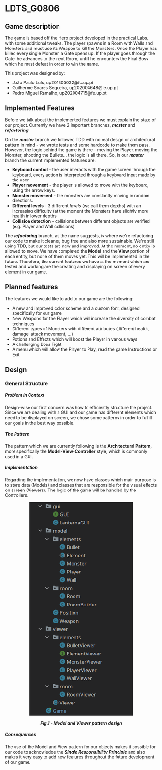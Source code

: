 # LDTS_G0806

## Game description

The game is based off the Hero project developed in the practical Labs, with some additional tweaks. The player spawns in a Room with Walls and Monsters and must use its Weapon to kill the Monsters. Once the Player has killed every single Monster, a Gate opens up. If the player goes through the Gate, he advances to the next Room, untill he encounters the Final Boss which he must defeat in order to win the game.

This project was designed by:
<ul>
<li>João Paulo Luís, up201805032@fc.up.pt</li>
<li>Guilherme Soares Sequeira, up202004648@fe.up.pt</li>
<li>Pedro Miguel Ramalho, up202004715@fe.up.pt</li>
</ul>

## Implemented Features

Before we talk about the implemented features we must explain the state of our project.
Currently we have 2 important branches, <b><i>master</i></b> and <b><i>refactoring</i></b>.

On the <b><i>master</i></b> branch we followed TDD with no real design or architectural pattern in mind - we wrote tests and some hardcode to make them pass. However, the logic behind
the game is there - moving the Player, moving the Monster, shooting the Bullets... the logic is all there. So, in our <b><i>master</i></b> branch
the current implemented features are:
<ul>
<li><b>Keyboard control</b> - the user interacts with the game screen through the keyboard, every action is interpreted through a keyboard input made by the user.</li>
<li><b>Player movement</b> - the player is allowed to move with the keyboard, using the arrow keys.</li>
<li><b>Monster movement</b> - the monsters are constantly moving in random directions.</li>
<li><b>Different levels</b> - 3 different <i>levels</i> (we call them depths) with an increasing difficulty (at the moment the Monsters have slightly more health in lower depths</li>
<li><b>Collision detection</b> - collisions between different objects are verified (e.g. Player and Wall collisions)</li>
</ul>

The <b><i>refactoring</i></b> branch, as the name suggests, is where we're refactoring our code to make it cleaner, bug free and also more sustainable.
We're still using TDD, but our tests are new and improved. At the moment, no entity is allowed to move. We have completed the <b>Model</b> and the <b>View</b> portion of each entity, but none of them moves yet. This will be implemented in the future.
Therefore, the current features we have at the moment which are tested and working are the creating and displaying on screen of every element in our game.

## Planned features

The features we would like to add to our game are the following:
<ul>
<li>A new and improved color scheme and a custom font, designed specifically for our game</li>
<li>New Weapons for the Player which will increase the diversity of combat techniques</li>
<li>Different types of Monsters with different attributes (different health, damage, attack movement, ...)</li>
<li>Potions and Effects which will boost the Player in various ways</li>
<li>A challenging Boss Fight</li>
<li>A menu which will allow the Player to Play, read the game Instructions or Exit</li>
</ul>

## Design

### General Structure

##### Problem in Context

Design-wise our first concern was how to efficiently structure the project. Since we are dealing with a GUI and our game has different elements which need to be displayed on screen, we chose some patterns in order to fulfill our goals in the best way possible.

##### The Pattern

The pattern which we are currently following is the <b>Architectural Pattern</b>, more specifically the <b>Model-View-Controller</b> style, which is commonly used in a GUI.

##### Implementation

Regarding the implementation, we now have classes which main purpose is to store data (Models) and classes that are responsible for
the visual effects on screen (Viewers). The logic of the game will be handled by the Controllers.

<p align="center">
    <img src="screenshots/mvc/ModelsAndViewers.png">
</p>

<p align="center"> <b><i>Fig.1 - Model and Viewer pattern design</i></b>

##### Consequences

The use of the Model and View pattern for our objects makes it possible for our code to acknowledge the <b><i>Single Responsibility Principle</b></i> and also makes it very easy to add new features throughout the future development of our game.
